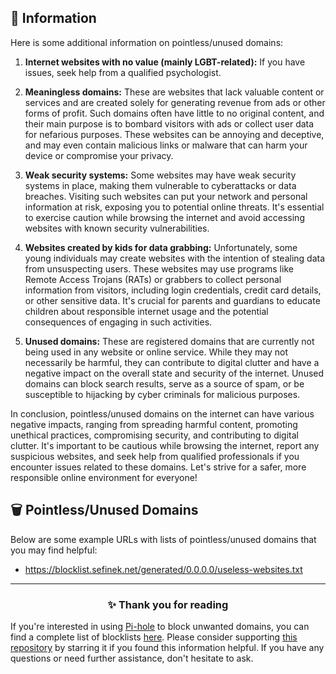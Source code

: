 <!-- SEO DATA FOR BLOCKLIST.SEIFNEK.NET
* Title       : Pointless/Unused Domains
* Description : 
* Tags        :
* Canonical   : /viewer/info/block/Useless_websites
-->

## 📃 Information
Here is some additional information on pointless/unused domains:

1. **Internet websites with no value (mainly LGBT-related):**
If you have issues, seek help from a qualified psychologist.

2. **Meaningless domains:**
These are websites that lack valuable content or services and are created solely for generating revenue from ads or other forms of profit.
Such domains often have little to no original content, and their main purpose is to bombard visitors with ads or collect user data for nefarious purposes.
These websites can be annoying and deceptive, and may even contain malicious links or malware that can harm your device or compromise your privacy.

3. **Weak security systems:**
Some websites may have weak security systems in place, making them vulnerable to cyberattacks or data breaches.
Visiting such websites can put your network and personal information at risk, exposing you to potential online threats.
It's essential to exercise caution while browsing the internet and avoid accessing websites with known security vulnerabilities.

4. **Websites created by kids for data grabbing:**
Unfortunately, some young individuals may create websites with the intention of stealing data from unsuspecting users.
These websites may use programs like Remote Access Trojans (RATs) or grabbers to collect personal information from visitors, including login credentials, credit card details, or other sensitive data.
It's crucial for parents and guardians to educate children about responsible internet usage and the potential consequences of engaging in such activities.

5. **Unused domains:**
These are registered domains that are currently not being used in any website or online service.
While they may not necessarily be harmful, they can contribute to digital clutter and have a negative impact on the overall state and security of the internet.
Unused domains can block search results, serve as a source of spam, or be susceptible to hijacking by cyber criminals for malicious purposes.

In conclusion, pointless/unused domains on the internet can have various negative impacts, ranging from spreading harmful content, promoting unethical practices, compromising security, and contributing to digital clutter.
It's important to be cautious while browsing the internet, report any suspicious websites, and seek help from qualified professionals if you encounter issues related to these domains.
Let's strive for a safer, more responsible online environment for everyone!

## 🗑️ Pointless/Unused Domains
Below are some example URLs with lists of pointless/unused domains that you may find helpful:
- https://blocklist.sefinek.net/generated/0.0.0.0/useless-websites.txt


<hr>
<h3 align="center">✨ Thank you for reading</h3>
If you're interested in using <a href="../What%20is%20Pi-hole.md">Pi-hole</a> to block unwanted domains, you can find a complete list of blocklists <a href="../../lists/md/Pi-hole.md">here</a>.
Please consider supporting <a href="https://github.com/sefinek24/Sefinek-Blocklist-Collection" target="_blank">this repository</a> by starring it if you found this information helpful.
If you have any questions or need further assistance, don't hesitate to ask.